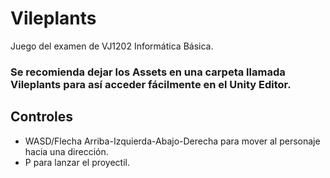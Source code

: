 # Vileplants
Juego del examen de VJ1202 Informática Básica.
### Se recomienda dejar los Assets en una carpeta llamada **Vileplants** para así acceder fácilmente en el Unity Editor.
## Controles
- WASD/Flecha Arriba-Izquierda-Abajo-Derecha para mover al personaje hacia una dirección.
- P para lanzar el proyectil.
